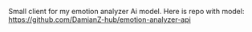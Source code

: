 Small client for my emotion analyzer Ai model. Here is repo with model: https://github.com/DamianZ-hub/emotion-analyzer-api
